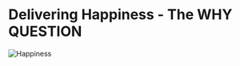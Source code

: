 # Delivering Happiness - The WHY QUESTION

![Happiness](https://jqasbg.by.files.1drv.com/y4mJDL1eVD4n-Vdz_qefBwYOLQIs9hMRqmJz7L-_cP0gAGH5Wmf_66NtDjsghQ6oxCRGY48FuJ2d9fEEvQ72YJ0r5iHr5ACQyvKtvDA0Qwqy5gQILKmNzsQhCHk32FGYywYpBxewMZDv6DIKyevyDNko7dSkKEk3tKMcesRGzG3RD0vvrZtjpUAgor2undLAPcig0O1quKy47zF-z7fbs5CDw?width=570&height=594&cropmode=none)

